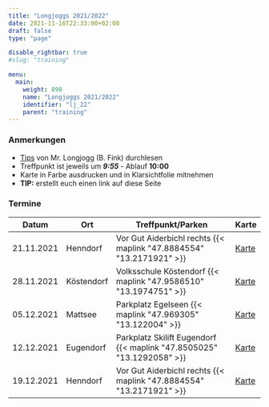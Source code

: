 ```yaml
---
title: "Longjoggs 2021/2022"
date: 2021-11-16T22:33:00+02:00
draft: false
type: "page"

disable_rightbar: true
#slug: "training"

menu:
  main:
    weight: 898
    name: "Longjoggs 2021/2022"
    identifier: "lj_22"
    parent: "training"
---
```


### Anmerkungen

+ [Tips](LJ_2021_Hinweise.pdf) von Mr. Longjogg (B. Fink) durchlesen
+ Treffpunkt ist jeweils um ***9:55*** - Ablauf **10:00**
+ Karte in Farbe ausdrucken und in Klarsichtfolie mitnehmen
+ **TIP:** erstellt euch einen link auf diese Seite

### Termine

<table class="uk-table uk-table-divider uk-table-striped uk-table-responsive">
<thead>
<tr>
<th>Datum</th>
<th>Ort</th>
<th>Treffpunkt/Parken</th>
<th>Karte</th>
</tr>
</thead>

<tbody>
<tr>
<td>21.11.2021</td>
<td>Henndorf</td>
<td>Vor Gut Aiderbichl rechts {{< maplink "47.8884554" "13.2171921" >}}</td>
<td><a href="./LJ_2021_Henndorf.pdf">Karte</a></td>
</tr>

<tr>
<td>28.11.2021</td>
<td>Köstendorf</td>
<td>Volksschule Köstendorf {{< maplink "47.9586510" "13.1974751" >}}</td>
<td><a href="./LJ_2021_Koestendorf.pdf">Karte</a></td>
</tr>

<tr>
<td>05.12.2021</td>
<td>Mattsee</td>
<td>Parkplatz Egelseen {{< maplink "47.969305" "13.122004" >}}</td>
<td><a href="./LJ_2021_Mattsee.pdf">Karte</a></td>
</tr>

<tr>
<td>12.12.2021</td>
<td>Eugendorf</td>
<td>Parkplatz Skilift Eugendorf {{< maplink "47.8505025" "13.1292058" >}}</td>
<td><a href="./LJ_2021_Eugendorf.pdf">Karte</a></td>
</tr>

<tr>
<td>19.12.2021</td>
<td>Henndorf</td>
<td>Vor Gut Aiderbichl rechts {{< maplink "47.8884554" "13.2171921" >}}</td>
<td><a href="./LJ_2021_Henndorf.pdf">Karte</a></td>
</tr>

</tbody>
</table>
